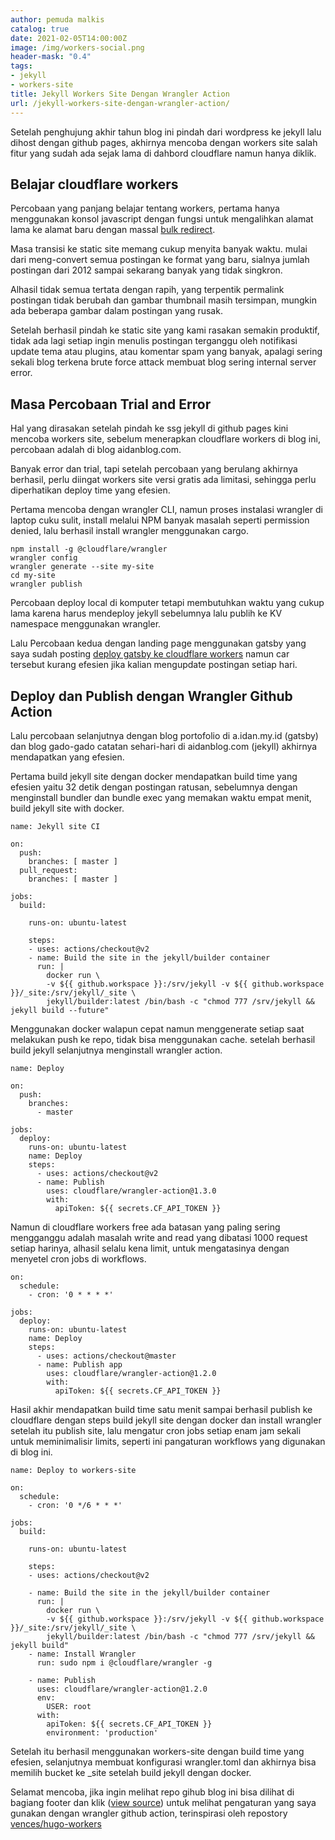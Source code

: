 ```yaml
---
author: pemuda malkis
catalog: true
date: 2021-02-05T14:00:00Z
image: /img/workers-social.png
header-mask: "0.4"
tags:
- jekyll
- workers-site
title: Jekyll Workers Site Dengan Wrangler Action
url: /jekyll-workers-site-dengan-wrangler-action/
---
```


Setelah penghujung akhir tahun blog ini pindah dari wordpress ke jekyll lalu dihost dengan github pages, akhirnya mencoba dengan workers site salah fitur yang sudah ada sejak lama di dahbord cloudflare namun hanya diklik.

## Belajar cloudflare workers

Percobaan yang panjang belajar tentang workers, pertama hanya menggunakan konsol javascript dengan fungsi untuk mengalihkan alamat lama ke alamat baru dengan massal [bulk redirect](https://wildanfauzy.com/bulk-redirect-domain-dengan-workers/ "bulk redirect").

Masa transisi ke static site memang cukup menyita banyak waktu. mulai dari meng-convert semua postingan ke format yang baru, sialnya jumlah postingan dari 2012 sampai sekarang banyak yang tidak singkron.

Alhasil tidak semua tertata dengan rapih, yang terpentik permalink postingan tidak berubah dan gambar thumbnail masih tersimpan, mungkin ada beberapa  gambar dalam postingan yang rusak.

Setelah berhasil pindah ke static site yang kami rasakan semakin produktif, tidak ada lagi setiap ingin menulis postingan terganggu oleh notifikasi update tema atau plugins, atau komentar spam yang banyak, apalagi sering sekali blog terkena brute force attack membuat blog sering internal server error.

## Masa Percobaan Trial and Error

Hal yang dirasakan setelah pindah ke ssg jekyll di github pages kini mencoba workers site, sebelum menerapkan cloudflare workers di blog ini, percobaan adalah di blog aidanblog.com.

Banyak error dan trial, tapi setelah percobaan yang berulang akhirnya berhasil, perlu diingat workers site versi gratis ada limitasi, sehingga perlu diperhatikan deploy time yang efesien.

Pertama mencoba dengan wrangler CLI, namun proses instalasi wrangler di laptop cuku sulit, install melalui NPM banyak masalah seperti permission denied, lalu berhasil install wrangler menggunakan cargo.

    npm install -g @cloudflare/wrangler
    wrangler config
    wrangler generate --site my-site
    cd my-site
    wrangler publish

Percobaan deploy local di komputer tetapi membutuhkan waktu yang cukup lama karena harus mendeploy jekyll sebelumnya lalu publih ke KV namespace menggunakan wrangler.

Lalu Percobaan kedua dengan landing page menggunakan gatsby yang saya sudah posting [deploy gatsby ke cloudflare workers](https://wildanfauzy.com/deploy-gatsby-website-di-cloudflare-workers/ "deploy gatsby to workers") namun car tersebut kurang efesien jika kalian mengupdate postingan setiap hari.

## Deploy dan Publish dengan Wrangler Github Action

Lalu percobaan selanjutnya dengan blog portofolio di a.idan.my.id (gatsby) dan blog gado-gado catatan sehari-hari di aidanblog.com (jekyll) akhirnya mendapatkan yang efesien.

Pertama build jekyll site dengan docker mendapatkan build time yang efesien yaitu 32 detik dengan postingan ratusan, sebelumnya dengan menginstall bundler dan bundle exec yang memakan waktu empat menit, build jekyll site with docker.

    name: Jekyll site CI
    
    on:
      push:
        branches: [ master ]
      pull_request:
        branches: [ master ]
    
    jobs:
      build:
    
        runs-on: ubuntu-latest
    
        steps:
        - uses: actions/checkout@v2
        - name: Build the site in the jekyll/builder container
          run: |
            docker run \
            -v ${{ github.workspace }}:/srv/jekyll -v ${{ github.workspace }}/_site:/srv/jekyll/_site \
            jekyll/builder:latest /bin/bash -c "chmod 777 /srv/jekyll && jekyll build --future"
    

Menggunakan docker walapun cepat namun menggenerate setiap saat melakukan push ke repo, tidak bisa menggunakan cache. setelah berhasil build jekyll selanjutnya menginstall wrangler action.

    name: Deploy
    
    on:
      push:
        branches:
          - master
    
    jobs:
      deploy:
        runs-on: ubuntu-latest
        name: Deploy
        steps:
          - uses: actions/checkout@v2
          - name: Publish
            uses: cloudflare/wrangler-action@1.3.0
            with:
              apiToken: ${{ secrets.CF_API_TOKEN }}

Namun di cloudflare workers free ada batasan yang paling sering mengganggu adalah masalah write and read yang dibatasi 1000 request setiap harinya, alhasil selalu kena limit, untuk mengatasinya dengan menyetel cron jobs di workflows.

    on:
      schedule:
        - cron: '0 * * * *'
    
    jobs:
      deploy:
        runs-on: ubuntu-latest
        name: Deploy
        steps:
          - uses: actions/checkout@master
          - name: Publish app
            uses: cloudflare/wrangler-action@1.2.0
            with:
              apiToken: ${{ secrets.CF_API_TOKEN }}

Hasil akhir mendapatkan build time satu menit sampai berhasil publish ke cloudflare dengan steps build jekyll site dengan docker dan install wrangler setelah itu publish site, lalu mengatur cron jobs setiap enam jam sekali untuk meminimalisir limits, seperti ini pangaturan workflows yang digunakan di blog ini.

    name: Deploy to workers-site
    
    on:
      schedule:
        - cron: '0 */6 * * *'
    
    jobs:
      build:
    
        runs-on: ubuntu-latest
    
        steps:
        - uses: actions/checkout@v2
          
        - name: Build the site in the jekyll/builder container
          run: |
            docker run \
            -v ${{ github.workspace }}:/srv/jekyll -v ${{ github.workspace }}/_site:/srv/jekyll/_site \
            jekyll/builder:latest /bin/bash -c "chmod 777 /srv/jekyll && jekyll build"
        - name: Install Wrangler
          run: sudo npm i @cloudflare/wrangler -g
    
        - name: Publish
          uses: cloudflare/wrangler-action@1.2.0
          env:
            USER: root
          with:
            apiToken: ${{ secrets.CF_API_TOKEN }}
            environment: 'production'

Setelah itu berhasil menggunakan workers-site dengan build time yang efesien, selanjutnya membuat konfigurasi wrangler.toml dan akhirnya bisa memilih bucket ke _site setelah build jekyll dengan docker.

Selamat mencoba, jika ingin melihat repo gihub blog ini bisa dilihat di bagiang footer dan klik ([view source](https://github.com/NgopiBrek/WildanFauzy.com "jekyll workers")) untuk melihat pengaturan yang saya gunakan dengan wrangler github action, terinspirasi oleh repostory [vences/hugo-workers](https://github.com/vences/hugo-workers "hugo workers")